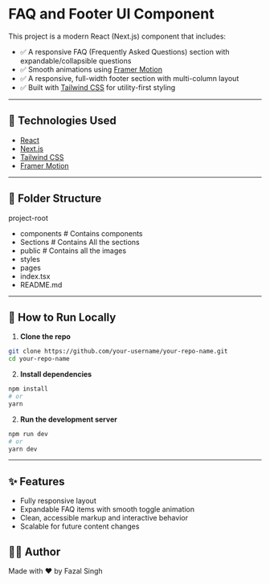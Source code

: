 # FAQ and Footer UI Component

This project is a modern React (Next.js) component that includes:

- ✅ A responsive FAQ (Frequently Asked Questions) section with expandable/collapsible questions
- ✅ Smooth animations using [Framer Motion](https://www.framer.com/motion/)
- ✅ A responsive, full-width footer section with multi-column layout
- ✅ Built with [Tailwind CSS](https://tailwindcss.com/) for utility-first styling

---

## 🔧 Technologies Used

- [React](https://reactjs.org/)
- [Next.js](https://nextjs.org/)
- [Tailwind CSS](https://tailwindcss.com/)
- [Framer Motion](https://www.framer.com/motion/)

---

## 📁 Folder Structure

project-root
- components # Contains components 
- Sections # Contains All the sections
- public # Contains all the images
- styles
- pages
- index.tsx
- README.md

---

## 🚀 How to Run Locally

1. **Clone the repo**

```bash
git clone https://github.com/your-username/your-repo-name.git
cd your-repo-name
```

2. **Install dependencies**

```bash
npm install
# or
yarn
```

2. **Run the development server**

```bash
npm run dev
# or
yarn dev
```

---

## ✨ Features

- Fully responsive layout
- Expandable FAQ items with smooth toggle animation
- Clean, accessible markup and interactive behavior
- Scalable for future content changes

## 🙋‍♂️ Author

Made with ❤️ by Fazal Singh
